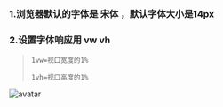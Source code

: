 ### 1.浏览器默认的字体是 宋体 ，默认字体大小是14px
### 2.设置字体响应用 vw vh
<blockquote>

    1vw=视口宽度的1%

    1vh=视口高度的1%
</blockquote>

![avatar](https://user-gold-cdn.xitu.io/2017/9/7/19e9d8cbf9d77d959a8741327dadd3de?imageView2/0/w/1280/h/960/format/webp/ignore-error/1)